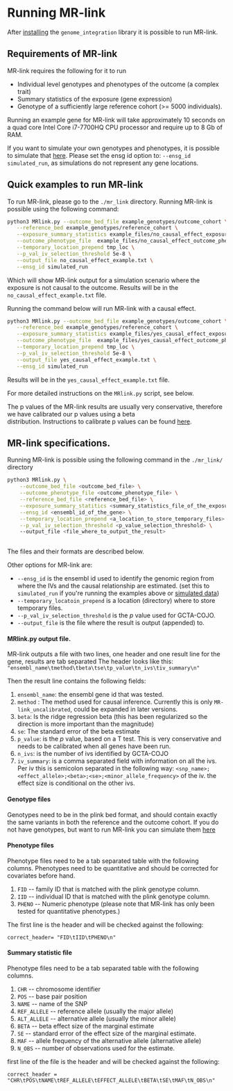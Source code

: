 # Running MR-link

After [installing](Introduction.md) the `genome_integration` library it is possible to run MR-link.


## Requirements of MR-link

MR-link requires the following for it to run
- Individual level genotypes and phenotypes of the outcome (a complex trait) 
- Summary statistics of the exposure (gene expression)
- Genotype of a sufficiently large reference cohort (>= 5000 individuals).

Running an example gene for MR-link will take approximately 10 seconds on a quad core Intel Core i7-7700HQ CPU processor 
and require up to 8 Gb of RAM.

If you want to simulate your own genotypes and phenotypes, it is possible to simulate that 
[here](simulation_for_mr_link.md). Please set the ensg id option to: `--ensg_id simulated_run`, as simulations
do not represent any gene locations.


## Quick examples to run MR-link

To run MR-link, please go to the `./mr_link` directory.
Running MR-link is possible using the following command:
```bash
python3 MRlink.py --outcome_bed_file example_genotypes/outcome_cohort \
   --reference_bed example_genotypes/reference_cohort \
   --exposure_summary_statistics example_files/no_causal_effect_exposure_sumstats.txt \
   --outcome_phenotype_file  example_files/no_causal_effect_outcome_pheno.txt   \
   --temporary_location_prepend tmp_loc \
   --p_val_iv_selection_threshold 5e-8 \
   --output_file no_causal_effect_example.txt \
   --ensg_id simulated_run
```

Which will show MR-link output for a simulation scenario where the exposure is not causal to the outcome. 
Results will be in the `no_causal_effect_example.txt` file.

Running the command below will run MR-link with a causal effect.

```bash
python3 MRlink.py --outcome_bed_file example_genotypes/outcome_cohort \
   --reference_bed example_genotypes/reference_cohort \
   --exposure_summary_statistics example_files/yes_causal_effect_exposure_sumstats.txt \
   --outcome_phenotype_file  example_files/yes_causal_effect_outcome_pheno.txt   \
   --temporary_location_prepend tmp_loc \
   --p_val_iv_selection_threshold 5e-8 \
   --output_file yes_causal_effect_example.txt \
   --ensg_id simulated_run
```
Results will be in the `yes_causal_effect_example.txt` file.

For more detailed instructions on the `MRlink.py` script, see below.

The p values of the MR-link results are usually very conservative, therefore we have calibrated our p values using a beta  
distribution. Instructions to calibrate p values can be found [here](calibrating_mr_link_p_values.md).


## MR-link specifications.

Running MR-link is possible using the following command in the `./mr_link/` directory
```bash
python3 MRlink.py \
    --outcome_bed_file <outcome_bed_file> \
    --outcome_phenotype_file <outcome_phenotype_file> \
    --reference_bed_file <reference_bed_file> \
    --exposure_summary_statitics <summary_statistics_file_of_the_exposure>\
    --ensg_id <ensembl_id_of_the_gene> \
    --temporary_location_prepend <a_location_to_store_temporary_files> \
    --p_val_iv_selection_threshold <p_value_selection_threshold> \ 
    --output_file <file_where_to_output_the_result>
    
```

The files and their formats are described below. 

Other options for MR-link are:
- `--ensg_id` is the ensembl id used to identify the genomic region from where the 
IVs and the causal relationship are estimated. (set this to `simulated_run` if you're running the examples above or 
[simulated data](simulation_for_mr_link.md))
- `--temporary_locatoin_prepend` is a location (directory) where to store temporary files.
- `--p_val_iv_selection_threshold` is the _p_ value used for GCTA-COJO.
- `--output_file` is the file where the result is output (appended) to.

#### MRlink.py output file.

MR-link outputs a file with two lines, one header and one result line for the gene, results are tab separated
The header looks like this: `"ensembl_name\tmethod\tbeta\tse\tp_value\tn_ivs\tiv_summary\n"`

Then the result line contains the following fields:

1. `ensembl_name`: the ensembl gene id that was tested.
2. `method` : The method used for causal inference. Currently this is only `MR-link_uncalibrated`, could be expanded in later versions.
3. `beta`: Is the ridge regression beta (this has been regularized so the direction is more important than the magnitude)
4. `se`: The standard error of the beta estimate
5. `p_value`: is the _p_ value, based on a T test. This is very conservative and needs to be calibrated when all genes have been run.
6. `n_ivs`:  is the number of ivs identified by GCTA-COJO
7. `iv_summary`: is a comma separated field with information on all the ivs. Per iv this is semicolon separated in the following way: `<snp_name>;<effect_allele>;<beta>;<se>;<minor_allele_frequency>` of the iv. the effect size is conditional on the other ivs.   

#### Genotype files

Genotypes need to be in the plink bed format, and should contain exactly the same variants in both the reference and the outcome cohort. 
If you do not have genotypes, but want to run MR-link you can simulate them [here](simulation_for_mr_link.md)   

#### Phenotype files
Phenotype files need to be a tab separated table with the following columns.
Phenotypes need to be quantitative and should be corrected for covariates before hand.
 
1. `FID` -- family ID that is matched with the plink genotype column.
2. `IID` -- individual ID that is matched with the plink genotype column.
3. `PHENO` -- Numeric phenotype (please note that MR-link has only been tested for quantitative phenotypes.)

The first line is the header and will be checked against the following:
```
correct_header= "FID\tIID\tPHENO\n"
```


#### Summary statistic file
Phenotype files need to be a tab separated table with the following columns.
 
1. `CHR` -- chromosome identifier
2. `POS` -- base pair position
3. `NAME` -- name of the SNP
4. `REF_ALLELE` -- reference allele (usually the major allele)
5. `ALT_ALLELE` -- alternative allele (usually the minor allele)
6. `BETA` -- beta effect size of the marginal estimate
7. `SE` -- standard error of the effect size of the marginal estimate.
10. `MAF` -- allele frequency of the alternative allele (alternative allele)
11. `N_OBS` -- number of observations used for the estimate.

first line of the file is the header and will be checked against the following:
```
correct_header = "CHR\tPOS\tNAME\tREF_ALLELE\tEFFECT_ALLELE\tBETA\tSE\tMAF\tN_OBS\n"
```
